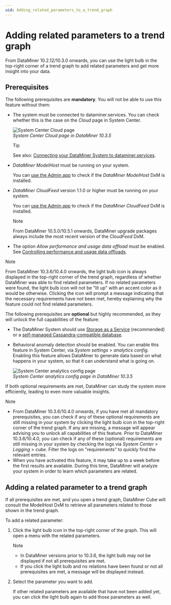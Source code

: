 ```yaml
---
uid: Adding_related_parameters_to_a_trend_graph
---
```


# Adding related parameters to a trend graph

From DataMiner 10.2.12/10.3.0 onwards, you can use the light bulb in the top-right corner of a trend graph to add related parameters and get more insight into your data.

## Prerequisites

The following prerequisites are **mandatory**. You will not be able to use this feature without them:

- The system must be connected to dataminer.services. You can check whether this is the case on the *Cloud* page in System Center.

  ![System Center Cloud page](~/dataminer/images/Cloud_connected.jpg)<br>
  *System Center Cloud page in DataMiner 10.3.5*

  > [!TIP]
  > See also: [Connecting your DataMiner System to dataminer.services](xref:Connecting_your_DataMiner_System_to_the_cloud).

- *DataMiner ModelHost* must be running on your system.

  You can [use the Admin app](xref:Managing_cloud-connected_nodes) to check if the *DataMiner ModelHost* DxM is installed.

- *DataMiner CloudFeed* version 1.1.0 or higher must be running on your system.

  You can [use the Admin app](xref:Managing_cloud-connected_nodes) to check if the *DataMiner CloudFeed* DxM is installed.

  > [!NOTE]
  > From DataMiner 10.5.0/10.5.1 onwards<!--RN 41357-->, DataMiner upgrade packages always include the most recent version of the *CloudFeed* DxM.

- The option *Allow performance and usage data offload* must be enabled. See [Controlling performance and usage data offloads](xref:Controlling_cloudfeed_data_offloads).

> [!NOTE]
> From DataMiner 10.3.6/10.4.0 onwards, the light bulb icon is always displayed in the top-right corner of the trend graph, regardless of whether DataMiner was able to find related parameters. If no related parameters were found, the light bulb icon will not be "lit up" with an accent color as it would be otherwise. <!-- RN 35868 --> Clicking the icon will prompt a message indicating that the necessary requirements have not been met, hereby explaining why the feature could not find related parameters. <!--RN 36157-->

The following prerequisites are **optional** but highly recommended, as they will unlock the full capabilities of the feature:

- The DataMiner System should use [Storage as a Service](xref:STaaS) (recommended) or a [self-managed Cassandra-compatible database](xref:Supported_system_data_storage_architectures).

- Behavioral anomaly detection should be enabled. You can enable this feature in System Center, via *System settings* > *analytics config*. Enabling this feature allows DataMiner to generate data based on what happens in your system, so that it can understand what is going on.

  ![System Center analytics config page](~/dataminer/images/Analytics_anomaly_detection.jpg)<br>
  *System Center analytics config page in DataMiner 10.3.5*

If both optional requirements are met, DataMiner can study the system more efficiently, leading to even more valuable insights.

> [!NOTE]
>
> - From DataMiner 10.3.6/10.4.0 onwards, if you have met all mandatory prerequisites, you can check if any of these optional requirements are still missing in your system by clicking the light bulb icon in the top-right corner of the trend graph. If any are missing, a message will appear advising you to unlock all capabilities of this feature. <!-- RN 35868 --> Prior to DataMiner 10.3.6/10.4.0, you can check if any of these (optional) requirements are still missing in your system by checking the logs via *System Center* > *Logging* > *cube*. Filter the logs on "requirements" to quickly find the relevant entries.
> - When you have activated this feature, it may take up to a week before the first results are available. During this time, DataMiner will analyze your system in order to learn which parameters are related.

## Adding a related parameter to a trend graph

If all prerequisites are met, and you open a trend graph, DataMiner Cube will consult the ModelHost DxM to retrieve all parameters related to those shown in the trend graph.

To add a related parameter:

1. Click the light bulb icon in the top-right corner of the graph. This will open a menu with the related parameters.

   > [!NOTE]
   >
   > - In DataMiner versions prior to 10.3.6, the light bulb may not be displayed if not all prerequisites are met.
   > - If you click the light bulb and no relations have been found or not all prerequisites are met, a message will be displayed instead.

1. Select the parameter you want to add.

   If other related parameters are available that have not been added yet, you can click the light bulb again to add those parameters as well.
